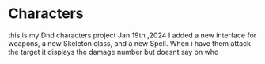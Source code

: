 # Characters
this is my Dnd characters project
Jan 19th ,2024 I added a new interface for weapons, a new Skeleton class, and a new Spell. When i have them attack the target it displays the damage number but doesnt say on who
